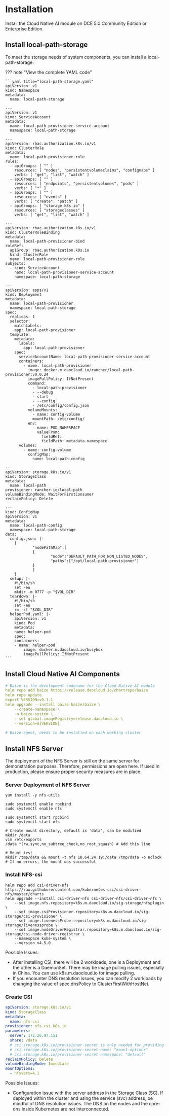 # Installation

Install the Cloud Native AI module on DCE 5.0 Community Edition or Enterprise Edition.

## Install local-path-storage

To meet the storage needs of system components, you can install a local-path-storage:

??? note "View the complete YAML code"

    ```yaml title="local-path-storage.yaml"
    apiVersion: v1
    kind: Namespace
    metadata:
      name: local-path-storage

    ---
    apiVersion: v1
    kind: ServiceAccount
    metadata:
      name: local-path-provisioner-service-account
      namespace: local-path-storage

    ---
    apiVersion: rbac.authorization.k8s.io/v1
    kind: ClusterRole
    metadata:
      name: local-path-provisioner-role
    rules:
      - apiGroups: [ "" ]
        resources: [ "nodes", "persistentvolumeclaims", "configmaps" ]
        verbs: [ "get", "list", "watch" ]
      - apiGroups: [ "" ]
        resources: [ "endpoints", "persistentvolumes", "pods" ]
        verbs: [ "*" ]
      - apiGroups: [ "" ]
        resources: [ "events" ]
        verbs: [ "create", "patch" ]
      - apiGroups: [ "storage.k8s.io" ]
        resources: [ "storageclasses" ]
        verbs: [ "get", "list", "watch" ]

    ---
    apiVersion: rbac.authorization.k8s.io/v1
    kind: ClusterRoleBinding
    metadata:
      name: local-path-provisioner-bind
    roleRef:
      apiGroup: rbac.authorization.k8s.io
      kind: ClusterRole
      name: local-path-provisioner-role
    subjects:
      - kind: ServiceAccount
        name: local-path-provisioner-service-account
        namespace: local-path-storage

    ---
    apiVersion: apps/v1
    kind: Deployment
    metadata:
      name: local-path-provisioner
      namespace: local-path-storage
    spec:
      replicas: 1
      selector:
        matchLabels:
        app: local-path-provisioner
      template:
        metadata:
          labels:
            app: local-path-provisioner
        spec:
          serviceAccountName: local-path-provisioner-service-account
          containers:
            - name: local-path-provisioner
              image: docker.m.daocloud.io/rancher/local-path-provisioner:v0.0.24
              imagePullPolicy: IfNotPresent
              command:
                - local-path-provisioner
                - --debug
                - start
                - --config
                - /etc/config/config.json
              volumeMounts:
                - name: config-volume
                mountPath: /etc/config/
              env:
                - name: POD_NAMESPACE
                  valueFrom:
                    fieldRef:
                    fieldPath: metadata.namespace
          volumes:
            - name: config-volume
              configMap:
                name: local-path-config

    ---
    apiVersion: storage.k8s.io/v1
    kind: StorageClass
    metadata:
      name: local-path
    provisioner: rancher.io/local-path
    volumeBindingMode: WaitForFirstConsumer
    reclaimPolicy: Delete

    ---
    kind: ConfigMap
    apiVersion: v1
    metadata:
      name: local-path-config
      namespace: local-path-storage
    data:
      config.json: |-
        {
                "nodePathMap":[
                {
                        "node":"DEFAULT_PATH_FOR_NON_LISTED_NODES",
                        "paths":["/opt/local-path-provisioner"]
                }
                ]
        }
      setup: |-
        #!/bin/sh
        set -eu
        mkdir -m 0777 -p "$VOL_DIR"
      teardown: |-
        #!/bin/sh
        set -eu
        rm -rf "$VOL_DIR"
      helperPod.yaml: |-
        apiVersion: v1
        kind: Pod
        metadata:
        name: helper-pod
        spec:
        containers:
        - name: helper-pod
            image: docker.m.daocloud.io/busybox
            imagePullPolicy: IfNotPresent
    ```

## Install Cloud Native AI Components

```yaml
# Baize is the development codename for the Cloud Native AI module
helm repo add baize https://release.daocloud.io/chartrepo/baize
helm repo update
export VERSION=v0.1.1
helm upgrade --install baize baize/baize \
    --create-namespace \
    -n baize-system \
    --set global.imageRegistry=release.daocloud.io \
    --version=${VERSION}
    
# Baize-agent, needs to be installed on each working cluster
```

## Install NFS Server

The deployment of the NFS Server is still on the same server for demonstration purposes. Therefore, permissions are open here. If used in production, please ensure proper security measures are in place:

### Server Deployment of NFS Server

```shell
yum install -y nfs-utils

sudo systemctl enable rpcbind
sudo systemctl enable nfs

sudo systemctl start rpcbind
sudo systemctl start nfs

# Create mount directory, default is 'data', can be modified
mkdir /data
vim /etc/exports
/data *(rw,sync,no_subtree_check,no_root_squash) # Add this line

# Mount test
mkdir /tmp/data && mount -t nfs 10.64.24.19:/data /tmp/data -o nolock
# If no errors, the mount was successful
```

### Install NFS-csi

```helm
helm repo add csi-driver-nfs https://raw.githubusercontent.com/kubernetes-csi/csi-driver-nfs/master/charts
helm upgrade --install csi-driver-nfs csi-driver-nfs/csi-driver-nfs \
    --set image.nfs.repository=k8s.m.daocloud.io/sig-storage/nfsplugin \
    --set image.csiProvisioner.repository=k8s.m.daocloud.io/sig-storage/csi-provisioner \
    --set image.livenessProbe.repository=k8s.m.daocloud.io/sig-storage/livenessprobe \
    --set image.nodeDriverRegistrar.repository=k8s.m.daocloud.io/sig-storage/csi-node-driver-registrar \
    --namespace kube-system \
    --version v4.5.0
```

Possible Issues:

- After installing CSI, there will be 2 workloads, one is a Deployment and the other is a DaemonSet. There may be image pulling issues, especially in China. You can use k8s.m.daocloud.io for image pulling.
- If you encounter DNS resolution issues, you can modify 2 workloads by changing the value of spec.dnsPolicy to ClusterFirstWithHostNet.

### Create CSI

```yaml
apiVersion: storage.k8s.io/v1
kind: StorageClass
metadata:
  name: nfs-csi
provisioner: nfs.csi.k8s.io
parameters:
  server: 172.26.97.151
  share: /data
  # csi.storage.k8s.io/provisioner-secret is only needed for providing mountOptions in DeleteVolume
  # csi.storage.k8s.io/provisioner-secret-name: "mount-options"
  # csi.storage.k8s.io/provisioner-secret-namespace: "default"
reclaimPolicy: Delete
volumeBindingMode: Immediate
mountOptions:
  - nfsvers=4.1
```

Possible Issues:

- Configuration issue with the server address in the Storage Class (SC). If deployed within the cluster and using the service (svc) address, be mindful of DNS resolution issues. The DNS on the nodes and the core-dns inside Kubernetes are not interconnected.
